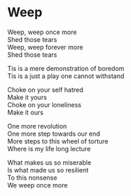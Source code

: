 # Weep

Weep, weep once more\
Shed those tears\
Weep, weep forever more\
Shed those tears

Tis is a mere demonstration of boredom\
Tis is a just a play one cannot withstand

Choke on your self hatred\
Make it yours\
Choke on your loneliness\
Make it ours

One more revolution\
One more step towards our end\
More steps to this wheel of torture\
Where is my life long lecture

What makes us so miserable\
Is what made us so resilient\
To this nonsense\
We weep once more
